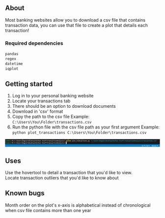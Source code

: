## About
Most banking websites allow you to download a csv file that contains transaction data, you can use that file to create a plot that details each transaction!
### Required dependencies
```
pandas
regex
datetime
iqplot
```
## Getting started
1. Log in to your personal banking website
2. Locate your transactions tab
3. There should be an option to download documents
4. Download in 'csv' format
5. Copy the path to the csv file 
Example: ```C:\Users\You\Folder\transactions.csv```
6. Run the python file with the csv file path as your first argument
Example: ```python plot_transactions C:\Users\You\Folder\transactions.csv```

![](https://github.com/liamkandel/Transactions-Plotter/blob/main/gif.gif)

## Uses
Use the hovertool to detail a transaction that you'd like to view.  
Locate transaction outliers that you'd like to know about  

## Known bugs
Month order on the plot's x-axis is alphabetical instead of chronological when csv file contains more than one year
